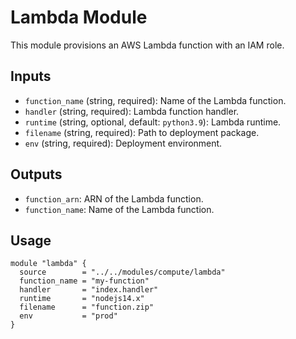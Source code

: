 # Lambda Module

This module provisions an AWS Lambda function with an IAM role.

## Inputs
- `function_name` (string, required): Name of the Lambda function.
- `handler` (string, required): Lambda function handler.
- `runtime` (string, optional, default: `python3.9`): Lambda runtime.
- `filename` (string, required): Path to deployment package.
- `env` (string, required): Deployment environment.

## Outputs
- `function_arn`: ARN of the Lambda function.
- `function_name`: Name of the Lambda function.

## Usage
```hcl
module "lambda" {
  source        = "../../modules/compute/lambda"
  function_name = "my-function"
  handler       = "index.handler"
  runtime       = "nodejs14.x"
  filename      = "function.zip"
  env           = "prod"
}